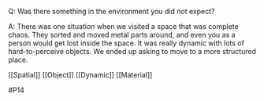 Q: Was there something in the environment you did not expect?

A: There was one situation when we visited a space that was complete chaos. They sorted and moved metal parts around, and even you as a person would get lost inside the space. It was really dynamic with lots of hard-to-perceive objects. We ended up asking to move to a more structured place.

[[Spatial]]
[[Object]]
[[Dynamic]]
[[Material]]

#P14 